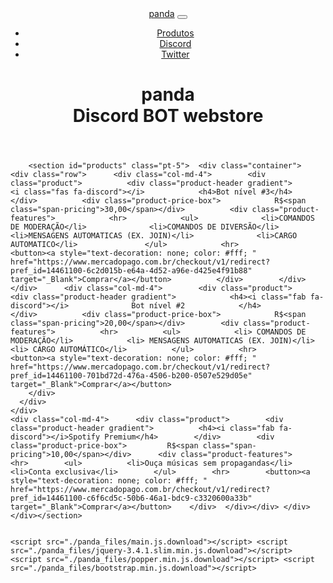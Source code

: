 <!DOCTYPE html>
<html lang="pt-BR"><head><meta http-equiv="Content-Type" content="text/html; charset=UTF-8">  <meta name="description" content="Compre já sua conta PREMIUM no Spotify. Ou adquira vantagens com o seu NITRO! Compre na pandastore, preços justos a favor do cliente."> <meta name="image" content="https://i.imgur.com/xRJwdrD.png"> <meta property="og:description" content="Compre já sua conta PREMIUM no Spotify. Ou adquira vantagens com o seu NITRO! Compre na pandastore, preços justos a favor do cliente."> <meta name="keywords" content="nitro, discord nitro, comprar nitro, comprar spotify, como ter spotify de graça, spotify download"><meta property="og:title" content="pandastore | Nitros, Spotify e muito mais."> <meta property="og:image" content="https://i.imgur.com/xRJwdrD.png"> <link rel="stylesheet" href="./panda_files/all.css"> <link rel="stylesheet" href="./panda_files/bootstrap.min.css"> <link rel="stylesheet" type="text/css" href="./panda_files/style.css"> <title>panda</title> 
  <header>  
    <nav class="navbar navbar-expand-lg navbar-dark fixed-top" id="navbar">    
      <div class="container">      
        <a class="navbar-brand" href="https://panda.store/#"><span class="title-thin">panda</span></a>      
        <button class="navbar-toggler" type="button" data-toggle="collapse" data-target="#basicExampleNav" aria-controls="basicExampleNav" aria-expanded="false" aria-label="Toggle navigation">      
          <span class="navbar-toggler-icon"></span>    
        </button>    
        <div class="collapse navbar-collapse" id="basicExampleNav">      
          <ul class="navbar-nav ml-auto">        
            <li class="nav-item">          
              <a class="nav-link" href="https://panda.store/#products">Produtos</a>       
             </li>         <li class="nav-item ">         
                <a class="nav-link nav-button" href="https://discord.gg/d6QWZPw">Discord</a>          
              </li>     
              <li class="nav-item ">         
                <a class="nav-link nav-button" href="https://twitter.com/gearmcbot">Twitter</a>          
              </li>             
            </ul>    
          </div>  
        </div></nav>  
        <div id="landing" class="first-container text-left flex-center flex-column">    
          <div class="container landing-content">      
            <h1 id="escrever" class="mb-4">panda<br>Discord BOT webstore</h1>    
          </div>  
        </div></header>
        
        
        <section id="products" class="pt-5">  <div class="container">    <div class="row">      <div class="col-md-4">        <div class="product">          <div class="product-header gradient">            <i class="fas fa-discord"></i>            <h4>Bot nível #3</h4>          </div>          <div class="product-price-box">            R$<span class="span-pricing">30,00</span></div>          <div class="product-features">            <hr>            <ul>              <li>COMANDOS DE MODERAÇÃO</li>              <li>COMANDOS DE DIVERSÃO</li>              <li>MENSAGENS AUTOMATICAS (EX. JOIN)</li>              <li>CARGO AUTOMATICO</li>               </ul>            <hr>            <button><a style="text-decoration: none; color: #fff; " href="https://www.mercadopago.com.br/checkout/v1/redirect?pref_id=14461100-6c2d015b-e64a-4d52-a96e-d425e4f91b88" target="_Blank">Comprar</a></button>          </div>        </div>      </div>      <div class="col-md-4">        <div class="product">          <div class="product-header gradient">            <h4><i class="fab fa-discord"></i>              Bot nível #2            </h4>          </div>          <div class="product-price-box">            R$<span class="span-pricing">20,00</span></div>        <div class="product-features">          <hr>          <ul>            <li> COMANDOS DE MODERAÇÃO</li>            <li> MENSAGENS AUTOMATICAS (EX. JOIN)</li>            <li> CARGO AUTOMÁTICO</li>          </ul>          <hr>            <button><a style="text-decoration: none; color: #fff; " href="https://www.mercadopago.com.br/checkout/v1/redirect?pref_id=14461100-701bd72d-476a-4506-b200-0507e529d05e" target="_Blank">Comprar</a></button>        
        </div>    
      </div>
    </div>    
    <div class="col-md-4">      <div class="product">        <div class="product-header gradient">          <h4><i class="fab fa-discord"></i>Spotify Premium</h4>        </div>        <div class="product-price-box">         R$<span class="span-pricing">10,00</span></div>      <div class="product-features">               <hr>        <ul>          <li>Ouça músicas sem propagandas</li>          <li>Conta exclusiva</li>        </ul>        <hr>        <button><a style="text-decoration: none; color: #fff; " href="https://www.mercadopago.com.br/checkout/v1/redirect?pref_id=14461100-c6f6cd5c-50b6-46a1-bdc9-c3320600a33b" target="_Blank">Comprar</a></button>    </div>  </div></div> </div></div></section>  
        
   
    <script src="./panda_files/main.js.download"></script> <script src="./panda_files/jquery-3.4.1.slim.min.js.download"></script> <script src="./panda_files/popper.min.js.download"></script> <script src="./panda_files/bootstrap.min.js.download"></script>  
</body></html>
